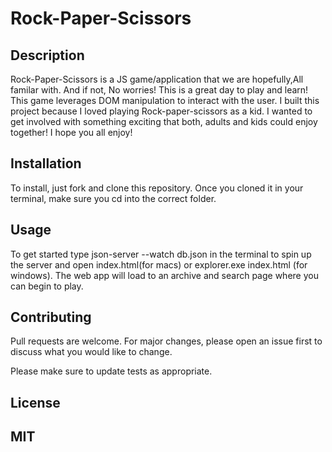 # Rock-Paper-Scissors

## Description

Rock-Paper-Scissors is a JS game/application that we are hopefully,All familar with. And if not, No worries! This is a great day to play and learn! This game leverages DOM manipulation to interact with the user. I built this project because I loved playing Rock-paper-scissors as a kid. I wanted to get involved with something exciting that both, adults and kids could enjoy together! I hope you all enjoy!

## Installation

To install, just fork and clone this repository. Once you cloned it in your terminal, make sure you cd into the correct folder.

## Usage

To get started type json-server --watch db.json in the terminal to spin up the server and open index.html(for macs) or explorer.exe index.html (for windows). The web app will load to an archive and search page where you can begin to play. 

## Contributing

Pull requests are welcome. For major changes, please open an issue first to discuss what you would like to change.

Please make sure to update tests as appropriate.

## License
## MIT